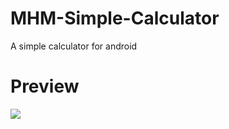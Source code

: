 # MHM-Simple-Calculator
A simple calculator for android

# Preview
![](https://github.com/coderHM79/MHM-Simple-Calculator/blob/main/Preview.gif)
